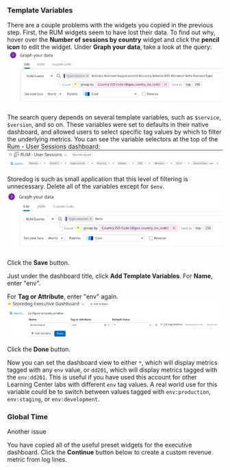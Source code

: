 ### Template Variables
There are a couple problems with the widgets you copied in the previous step. First, the RUM widgets seem to have lost their data. To find out why, hover over the **Number of sessions by country** widget and click the **pencil icon** to edit the widget. Under **Graph your data**, take a look at the query: ![Geomap query with template variables](./assets/geomap_template_vars.png)

The search query depends on several template variables, such as `$service`, `$version`, and so on. These variables were set to defaults in their native dashboard, and allowed users to select specific tag values by which to filter the underlying metrics. You can see the variable selectors at the top of the Rum - User Sessions dashboard: ![Rum user session template varibles](./assets/rum_session_template_vars.png)

Storedog is such as small application that this level of filtering is unnecessary. Delete all of the variables except for `$env`. ![Just the env, please](./assets/env_dd201_geomap_var.png)

Click the **Save** button. 

Just under the dashboard title, click **Add Template Variables**. For **Name**, enter "env".

For **Tag or Attribute**, enter "env" again.  ![Creating env template var](./assets/setting_env_template_var.png)

Click the **Done** button.

Now you can set the dashboard view to either `*`, which will display metrics tagged with any `env` value, or `dd201`, which will display metrics tagged with the `env:dd201`. This is useful if you have used this account for other Learning Center labs with different `env` tag values. A real world use for this variable could be to switch between values tagged with `env:production`, `env:staging`, or `env:development`.

### Global Time
Another issue 

You have copied all of the useful preset widgets for the executive dashboard. Click the **Continue** button below to create a custom revenue metric from log lines.